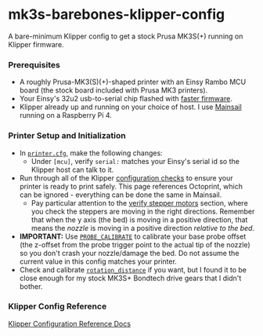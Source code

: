 # mk3s-barebones-klipper-config

 A bare-minimum Klipper config to get a stock Prusa MK3S(+) running on Klipper firmware.

 ### Prerequisites

  * A roughly Prusa-MK3(S)(+)-shaped printer with an Einsy Rambo MCU board (the stock board included with Prusa MK3 printers).
  * Your Einsy's 32u2 usb-to-serial chip flashed with [faster firmware](https://github.com/PrusaOwners/prusaowners/wiki/hoodloader2).
  * Klipper already up and running on your choice of host. I use [Mainsail](https://docs.mainsail.xyz/) running on a Raspberry Pi 4.

 ### Printer Setup and Initialization

 * In [`printer.cfg`](/printer.cfg), make the following changes:
   * Under `[mcu]`, verify `serial:` matches your Einsy's serial id so the Klipper host can talk to it.
 * Run through all of the Klipper [configuration checks](https://www.klipper3d.org/Config_checks.html) to ensure your printer is ready to print safely. This page references Octoprint, which can be ignored - everything can be done the same in Mainsail.  
   * Pay particular attention to the [verify stepper motors](https://www.klipper3d.org/Config_checks.html#verify-stepper-motors) section, where you check the steppers are moving in the right directions. Remember that when the y axis (the bed) is moving in a positive direction, that means the *nozzle* is moving in a positive direction *relative to the bed*.
 * **IMPORTANT:** Use [`PROBE_CALIBRATE`](https://www.klipper3d.org/Probe_Calibrate.html#calibrating-probe-z-offset) to calibrate your base probe offset (the z-offset from the probe trigger point to the actual tip of the nozzle) so you don't crash your nozzle/damage the bed. Do not assume the current value in this config matches your printer.
 * Check and calibrate [`rotation_distance`](https://www.klipper3d.org/Rotation_Distance.html) if you want, but I found it to be close enough for my stock MK3S+ Bondtech drive gears that I didn't bother.


 ### Klipper Config Reference

 [Klipper Configuration Reference Docs](https://www.klipper3d.org/Config_Reference.html)
